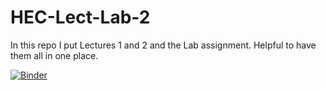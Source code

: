 # HEC-Lect-Lab-2

In this repo I put Lectures 1 and 2 and the Lab assignment. Helpful to have them all in one place.


[![Binder](https://mybinder.org/badge_logo.svg)](https://mybinder.org/v2/gh/Corbinbeard14/HEC-Lect-Lab-2/HEAD)
